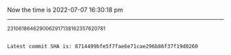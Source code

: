 Now the time is 2022-07-07 16:30:18 pm

---

<small>2310618646290062917138162357620781</small>

```txt

Latest commit SHA is: 8714499bfe5f7fae6e71cae296b86f37f19d0260
```
